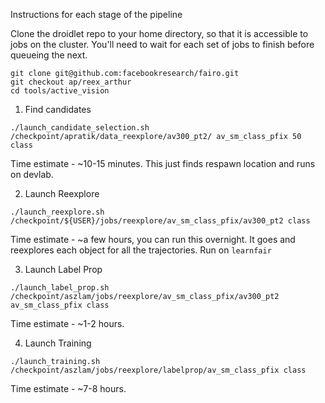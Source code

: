 Instructions for each stage of the pipeline

Clone the droidlet repo to your home directory, so that it is accessible to jobs on the cluster. You'll need to wait for each set of jobs to finish before queueing the next. 
```
git clone git@github.com:facebookresearch/fairo.git
git checkout ap/reex_arthur
cd tools/active_vision
```

1. Find candidates

`./launch_candidate_selection.sh /checkpoint/apratik/data_reexplore/av300_pt2/ av_sm_class_pfix 50 class`

Time estimate - ~10-15 minutes. This just finds respawn location and runs on devlab. 

2. Launch Reexplore

`./launch_reexplore.sh /checkpoint/${USER}/jobs/reexplore/av_sm_class_pfix/av300_pt2 class`

Time estimate - ~a few hours, you can run this overnight. It goes and reexplores each object for all the trajectories. Run on `learnfair`

3. Launch Label Prop

`./launch_label_prop.sh /checkpoint/aszlam/jobs/reexplore/av_sm_class_pfix/av300_pt2 av_sm_class_pfix class`

Time estimate - ~1-2 hours.

4. Launch Training

`./launch_training.sh /checkpoint/aszlam/jobs/reexplore/labelprop/av_sm_class_pfix class`

Time estimate - ~7-8 hours. 
